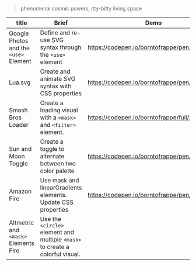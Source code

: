 > phenomenal cosmic powers, itty-bitty living space

| title                                 | Brief                                                                         | Demo                                         |
| ------------------------------------- | ----------------------------------------------------------------------------- | -------------------------------------------- |
| Google Photos and the `<use>` Element | Define and re-use SVG syntax through the `<use>` element                      | https://codepen.io/borntofrappe/pen/QWyaNep  |
| Lua.svg                               | Create and animate SVG syntax with CSS properties                             | https://codepen.io/borntofrappe/pen/NWxXEgp  |
| Smash Bros Loader                     | Create a loading visual with a `<mask>` and `<filter>` element.               | https://codepen.io/borntofrappe/full/xxZYwdQ |
| Sun and Moon Toggle                   | Create a toggle to alternate between two color palette                        | https://codepen.io/borntofrappe/pen/bGEvpBO  |
| Amazon Fire                           | Use mask and linearGradients elements. Update CSS properties                  | https://codepen.io/borntofrappe/pen/XWXEgaV  |
| Altmetric and `<mask>` Elements Fire  | Use the `<circle>` element and multiple `<mask>` to create a colorful visual. |                                              |
